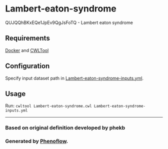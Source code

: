 # Lambert-eaton-syndrome

QUJQQhBKxEQe1JpEv9QgJsFoTQ - Lambert eaton syndrome

## Requirements

[Docker](https://docs.docker.com/install/) and [CWLTool](https://github.com/common-workflow-language/cwltool#install)

## Configuration

Specify input dataset path in [Lambert-eaton-syndrome-inputs.yml](Lambert-eaton-syndrome-inputs.yml).

## Usage

Run: `cwltool Lambert-eaton-syndrome.cwl Lambert-eaton-syndrome-inputs.yml`

***

### Based on original definition developed by phekb
### Generated by [Phenoflow](https://kclhi.org/phenoflow).
